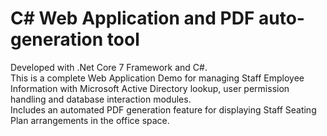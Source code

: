 # C# Web Application and PDF auto-generation tool
Developed with .Net Core 7 Framework and C#.  
This is a complete Web Application Demo for managing Staff Employee Information with Microsoft Active Directory lookup, user permission handling and database interaction modules.  
Includes an automated PDF generation feature for displaying Staff Seating Plan arrangements in the office space.
